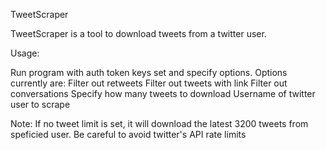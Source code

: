 TweetScraper

TweetScraper is a tool to download tweets from a twitter user.

Usage:

Run program with auth token keys set and specify options. Options currently are:
    Filter out retweets
    Filter out tweets with link
    Filter out conversations
    Specify how many tweets to download
    Username of twitter user to scrape

Note: If no tweet limit is set, it will download the latest 3200 tweets from speficied user. Be careful to avoid twitter's API rate limits
